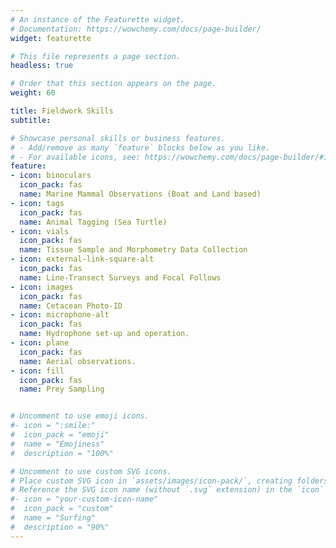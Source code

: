 ```yaml
---
# An instance of the Featurette widget.
# Documentation: https://wowchemy.com/docs/page-builder/
widget: featurette

# This file represents a page section.
headless: true

# Order that this section appears on the page.
weight: 60

title: Fieldwork Skills
subtitle:

# Showcase personal skills or business features.
# - Add/remove as many `feature` blocks below as you like.
# - For available icons, see: https://wowchemy.com/docs/page-builder/#icons
feature:
- icon: binoculars
  icon_pack: fas
  name: Marine Mammal Observations (Boat and Land based)
- icon: tags
  icon_pack: fas
  name: Animal Tagging (Sea Turtle)
- icon: vials
  icon_pack: fas
  name: Tissue Sample and Morphometry Data Collection
- icon: external-link-square-alt
  icon_pack: fas
  name: Line-Transect Surveys and Focal Follows
- icon: images
  icon_pack: fas
  name: Cetacean Photo-ID
- icon: microphone-alt
  icon_pack: fas
  name: Hydrophone set-up and operation. 
- icon: plane
  icon_pack: fas
  name: Aerial observations.
- icon: fill
  icon_pack: fas
  name: Prey Sampling


# Uncomment to use emoji icons.
#- icon = ":smile:"
#  icon_pack = "emoji"
#  name = "Emojiness"
#  description = "100%"  

# Uncomment to use custom SVG icons.
# Place custom SVG icon in `assets/images/icon-pack/`, creating folders if necessary.
# Reference the SVG icon name (without `.svg` extension) in the `icon` field.
#- icon = "your-custom-icon-name"
#  icon_pack = "custom"
#  name = "Surfing"
#  description = "90%"
---
```

